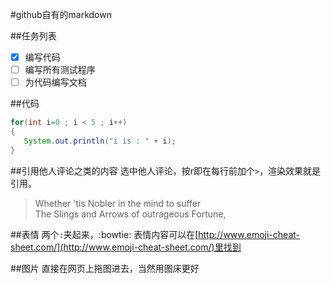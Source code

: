 #github自有的markdown

##任务列表
- [X] 编写代码
- [ ] 编写所有测试程序
- [ ] 为代码编写文档

##代码
```java
for(int i=0 ; i < 5 ; i++)
{
   System.out.println("i is : " + i);  
}
```

##引用他人评论之类的内容
选中他人评论，按r即在每行前加个`>`，渲染效果就是引用。
> Whether 'tis Nobler in the mind to suffer  
> The Slings and Arrows of outrageous Fortune,  

##表情
两个`:`夹起来，:bowtie:
表情内容可以在[http://www.emoji-cheat-sheet.com/](http://www.emoji-cheat-sheet.com/)里找到

##图片
直接在网页上拖图进去，当然用图床更好

